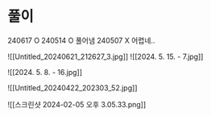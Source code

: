 # 풀이

240617 O
240514 O 풀어냄
240507 X 어렵네..

![[Untitled_20240621_212627_3.jpg]]
![[2024. 5. 15. - 7.jpg]]


![[2024. 5. 8. - 16.jpg]]

![[Untitled_20240422_202303_52.jpg]]


![[스크린샷 2024-02-05 오후 3.05.33.png]]